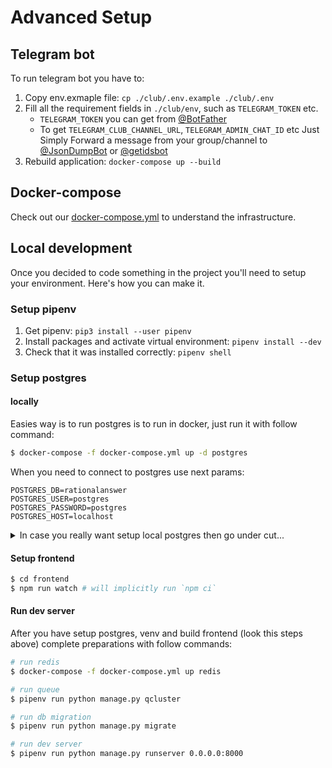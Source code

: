# Advanced Setup

## Telegram bot

To run telegram bot you have to:
  1. Copy env.exmaple file: `cp ./club/.env.example ./club/.env`
  2. Fill all the requirement fields in `./club/env`, such as `TELEGRAM_TOKEN` etc.
      - `TELEGRAM_TOKEN` you can get from [@BotFather](https://t.me/BotFather)
      - To get `TELEGRAM_CLUB_CHANNEL_URL`, `TELEGRAM_ADMIN_CHAT_ID` etc Just Simply Forward a message from your group/channel to [@JsonDumpBot](https://t.me/JsonDumpBot) or [@getidsbot](https://t.me/getidsbot)
  3. Rebuild application: `docker-compose up --build`

## Docker-compose

Check out our [docker-compose.yml](https://github.com/vas3k/vas3k.club/blob/master/docker-compose.yml) to understand the infrastructure.

## Local development

Once you decided to code something in the project you'll need to setup your environment. Here's how you can make it.

### Setup pipenv

1. Get pipenv: `pip3 install --user pipenv`
2. Install packages and activate virtual environment: `pipenv install --dev`
3. Check that it was installed correctly: `pipenv shell`

### Setup postgres

#### locally
  Easies way is to run postgres is to run in docker, just run it with follow command:
  ```sh
  $ docker-compose -f docker-compose.yml up -d postgres
  ```
  When you need to connect to postgres use next params:
  ```dotenv
  POSTGRES_DB=rationalanswer
  POSTGRES_USER=postgres
  POSTGRES_PASSWORD=postgres
  POSTGRES_HOST=localhost
  ```

  <details><summary>In case you really want setup local postgres then go under cut...</summary>

    Brief instruction:

    1. Install postgresql (for macos https://postgresapp.com/ is easies start)
    2. After you install and run postgress create a project database:
          ```sh
          # create db
          $ psql postgres
          postgres=# createdb rationalanswer

          # create user (user: ra, password: rationalanswer)
          postgres=# createuser --interactive --pwpromp

          # grant priviliges
          postgres=# GRANT ALL PRIVILEGES ON DATABASE rationalanswer TO ra;
          postgres=# \connect rationalanswer
          postgres=# GRANT ALL PRIVILEGES ON ALL TABLES IN SCHEMA public TO ra;
          postgres=# GRANT ALL PRIVILEGES ON ALL SEQUENCES IN SCHEMA public to ra;
          postgres=# GRANT ALL PRIVILEGES ON ALL FUNCTIONS IN SCHEMA public to ra;
          postgres=# \q

          # check connection
          $ psql -d rationalanswer -U ra
          ```

  </details>

#### Setup frontend
```sh
$ cd frontend
$ npm run watch # will implicitly run `npm ci`
```

#### Run dev server
After you have setup postgres, venv and build frontend (look this steps above) complete preparations with follow commands:
```sh
# run redis
$ docker-compose -f docker-compose.yml up redis

# run queue
$ pipenv run python manage.py qcluster

# run db migration
$ pipenv run python manage.py migrate

# run dev server
$ pipenv run python manage.py runserver 0.0.0.0:8000
```
